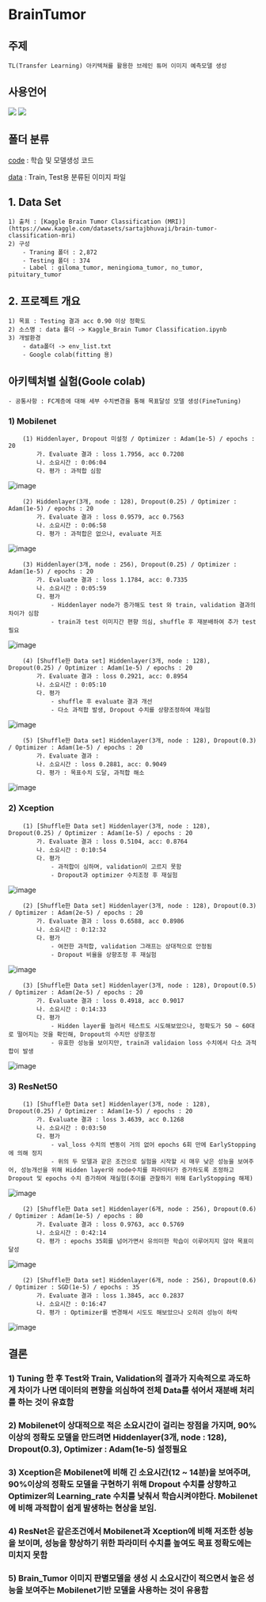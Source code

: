 # BrainTumor

## 주제 
    TL(Transfer Learning) 아키텍쳐를 활용한 브레인 튜머 이미지 예측모델 생성

## 사용언어
<a href="https://www.python.org/" target="_blank"><img src="https://img.shields.io/badge/Python-3776AB?style=flat&logo=python&logoColor=white"/></a>
<a href="https://jupyter.org/" target="_blank"><img src="https://img.shields.io/badge/Jupyter-F37626?style=flat&logo=jupyter&logoColor=white"/></a>

## 폴더 분류
[code](https://github.com/Decoyer-71/BrainTumor/tree/master/code) : 학습 및 모델생성 코드

[data](https://github.com/Decoyer-71/BrainTumor/tree/master/data) : Train, Test용 분류된 이미지 파일


## 1. Data Set
    1) 출처 : [Kaggle Brain Tumor Classification (MRI)](https://www.kaggle.com/datasets/sartajbhuvaji/brain-tumor-classification-mri)
    2) 구성
        - Traning 폴더 : 2,872
        - Testing 폴더 : 374
        - Label : giloma_tumor, meningioma_tumor, no_tumor, pituitary_tumor

## 2. 프로젝트 개요
    1) 목표 : Testing 결과 acc 0.90 이상 정확도 
    2) 소스명 : data 폴더 -> Kaggle_Brain Tumor Classification.ipynb
    3) 개발환경 
        - data폴더 -> env_list.txt
        - Google colab(fitting 용)
        
## 아키텍처별 실험(Goole colab)
    - 공통사항 : FC계층에 대해 세부 수치변경을 통해 목표달성 모델 생성(FineTuning)
### 1) Mobilenet 
        (1) Hiddenlayer, Dropout 미설정 / Optimizer : Adam(1e-5) / epochs : 20
            가. Evaluate 결과 : loss 1.7956, acc 0.7208
            나. 소요시간 : 0:06:04
            다. 평가 : 과적합 심함
![image](https://github.com/Decoyer-71/BrainTumor/assets/127948197/f9d138c7-657f-400d-a340-5d00aaf5072c)

        (2) Hiddenlayer(3개, node : 128), Dropout(0.25) / Optimizer : Adam(1e-5) / epochs : 20
            가. Evaluate 결과 : loss 0.9579, acc 0.7563
            나. 소요시간 : 0:06:58
            다. 평가 : 과적합은 없으나, evaluate 저조
![image](https://github.com/Decoyer-71/BrainTumor/assets/127948197/30aae419-c0b0-44c4-9e55-b6d7ac9644d7)

        (3) Hiddenlayer(3개, node : 256), Dropout(0.25) / Optimizer : Adam(1e-5) / epochs : 20
            가. Evaluate 결과 : loss 1.1784, acc: 0.7335
            나. 소요시간 : 0:05:59
            다. 평가 
                - Hiddenlayer node가 증가해도 test 와 train, validation 결과의 차이가 심함
                - train과 test 이미지간 편향 의심, shuffle 후 재분배하여 추가 test필요
![image](https://github.com/Decoyer-71/BrainTumor/assets/127948197/4b664bf6-af9d-4763-b474-365b12760194)

        (4) [Shuffle한 Data set] Hiddenlayer(3개, node : 128), Dropout(0.25) / Optimizer : Adam(1e-5) / epochs : 20
            가. Evaluate 결과 : loss 0.2921, acc: 0.8954
            나. 소요시간 : 0:05:10
            다. 평가 
                - shuffle 후 evaluate 결과 개선
                - 다소 과적합 발생, Dropout 수치를 상향조정하여 재실험       
![image](https://github.com/Decoyer-71/BrainTumor/assets/127948197/dc645b45-4e0e-4248-af71-3d0803acfb67)

        (5) [Shuffle한 Data set] Hiddenlayer(3개, node : 128), Dropout(0.3) / Optimizer : Adam(1e-5) / epochs : 20
            가. Evaluate 결과 : 
            나. 소요시간 : loss 0.2881, acc: 0.9049
            다. 평가 : 목표수치 도달, 과적합 해소
![image](https://github.com/Decoyer-71/BrainTumor/assets/127948197/8cf95a18-87ee-46ba-98c9-f5dc397a9990)


### 2) Xception 
        (1) [Shuffle한 Data set] Hiddenlayer(3개, node : 128), Dropout(0.25) / Optimizer : Adam(1e-5) / epochs : 20
            가. Evaluate 결과 : loss 0.5104, acc: 0.8764
            나. 소요시간 : 0:10:54
            다. 평가 
                - 과적합이 심하며, validation이 고르지 못함
                - Dropout과 optimizer 수치조정 후 재실험
![image](https://github.com/Decoyer-71/BrainTumor/assets/127948197/ce9e773b-692b-4850-ac29-106a49a3deb9)

        (2) [Shuffle한 Data set] Hiddenlayer(3개, node : 128), Dropout(0.3) / Optimizer : Adam(2e-5) / epochs : 20
            가. Evaluate 결과 : loss 0.6588, acc 0.8986
            나. 소요시간 : 0:12:32
            다. 평가 
                - 여전한 과적합, validation 그래프는 상대적으로 안정됨
                - Dropout 비율을 상향조정 후 재실험
![image](https://github.com/Decoyer-71/BrainTumor/assets/127948197/e88fe16e-fd93-4a8a-9854-fe04f9f5facb)

        (3) [Shuffle한 Data set] Hiddenlayer(3개, node : 128), Dropout(0.5) / Optimizer : Adam(2e-5) / epochs : 20
            가. Evaluate 결과 : loss 0.4918, acc 0.9017
            나. 소요시간 : 0:14:33
            다. 평가 
                - Hidden layer를 늘려서 테스트도 시도해보았으나, 정확도가 50 ~ 60대로 떨어지는 것을 확인해, Dropout의 수치만 상향조정
                - 유효한 성능을 보이지만, train과 validaion loss 수치에서 다소 과적합이 발생
![image](https://github.com/Decoyer-71/BrainTumor/assets/127948197/7d301fe7-9556-4c86-a2a4-2cfc648e4e4b)


### 3) ResNet50
        (1) [Shuffle한 Data set] Hiddenlayer(3개, node : 128), Dropout(0.25) / Optimizer : Adam(1e-5) / epochs : 20
            가. Evaluate 결과 : loss 3.4639, acc 0.1268
            나. 소요시간 : 0:03:50
            다. 평가 
                - val_loss 수치의 변동이 거의 없어 epochs 6회 만에 EarlyStopping에 의해 정지
                - 위의 두 모델과 같은 조건으로 실험을 시작할 시 매우 낮은 성능을 보여주어, 성능개선을 위해 Hidden layer와 node수치를 파라미터가 증가하도록 조정하고 Dropout 및 epochs 수치 증가하여 재실험(추이를 관찰하기 위해 EarlyStopping 해제)
![image](https://github.com/Decoyer-71/BrainTumor/assets/127948197/a3a96d6e-8f44-4540-ab33-ddf6ac5242c4)

        (2) [Shuffle한 Data set] Hiddenlayer(6개, node : 256), Dropout(0.6) / Optimizer : Adam(1e-5) / epochs : 80
            가. Evaluate 결과 : loss 0.9763, acc 0.5769
            나. 소요시간 : 0:42:14
            다. 평가 : epochs 35회를 넘어가면서 유의미한 학습이 이루어지지 않아 목표미달성
![image](https://github.com/Decoyer-71/BrainTumor/assets/127948197/4309b060-398f-4b92-be88-9efed61f42ae)

        (2) [Shuffle한 Data set] Hiddenlayer(6개, node : 256), Dropout(0.6) / Optimizer : SGD(1e-5) / epochs : 35
            가. Evaluate 결과 : loss 1.3845, acc 0.2837
            나. 소요시간 : 0:16:47
            다. 평가 : Optimizer를 변경해서 시도도 해보았으나 오히려 성능이 하락
![image](https://github.com/Decoyer-71/BrainTumor/assets/127948197/a41171fc-d140-4af7-ab28-6391f91a00be)


## 결론
### 1) Tuning 한 후 Test와 Train, Validation의 결과가 지속적으로 과도하게 차이가 나면 데이터의 편향을 의심하여 전체 Data를 섞어서 재분배 처리를 하는 것이 유효함
### 2) Mobilenet이 상대적으로 적은 소요시간이 걸리는 장점을 가지며, 90%이상의 정확도 모델을 만드려면 Hiddenlayer(3개, node : 128), Dropout(0.3), Optimizer : Adam(1e-5) 설정필요
### 3) Xception은 Mobilenet에 비해 긴 소요시간(12 ~ 14분)을 보여주며, 90%이상의 정확도 모델을 구현하기 위해 Dropout 수치를 상향하고 Optimizer의 Learning_rate 수치를 낮춰서 학습시켜야한다. Mobilenet에 비해 과적합이 쉽게 발생하는 현상을 보임.
### 4) ResNet은 같은조건에서 Mobilenet과 Xception에 비해 저조한 성능을 보이며, 성능을 향상하기 위한 파라미터 수치를 높여도 목표 정확도에는 미치지 못함
### 5) Brain_Tumor 이미지 판별모델을 생성 시 소요시간이 적으면서 높은 성능을 보여주는 Mobilenet기반 모델을 사용하는 것이 유용함 
    



  
